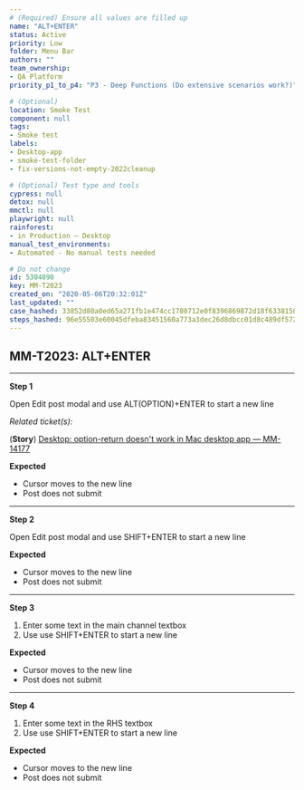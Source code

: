 ```yaml
---
# (Required) Ensure all values are filled up
name: "ALT+ENTER"
status: Active
priority: Low
folder: Menu Bar
authors: ""
team_ownership: 
- QA Platform
priority_p1_to_p4: "P3 - Deep Functions (Do extensive scenarios work?)"

# (Optional)
location: Smoke Test
component: null
tags: 
- Smoke test
labels: 
- Desktop-app
- smoke-test-folder
- fix-versions-not-empty-2022cleanup

# (Optional) Test type and tools
cypress: null
detox: null
mmctl: null
playwright: null
rainforest: 
- in Production — Desktop
manual_test_environments: 
- Automated - No manual tests needed

# Do not change
id: 5304890
key: MM-T2023
created_on: "2020-05-06T20:32:01Z"
last_updated: ""
case_hashed: 33852d80a0ed65a271fb1e474cc1780712e0f8396869872d18f6338150d27f63040eb2670693e8a9dfd4c7a15095e0ff
steps_hashed: 96e55503e60045dfeba83451560a773a3dec26d8dbcc01d8c489df5722e35822dd56bc67473afc9602049263c7eacc57
---
```


<!-- (Auto-generated) Based on frontmatter's "key" and "name" -->

## MM-T2023: ALT+ENTER

---

**Step 1**

Open Edit post modal and use ALT(OPTION)+ENTER to start a new line

_Related ticket(s):_

(**Story**) [Desktop: option-return doesn't work in Mac desktop app — MM-14177](https://mattermost.atlassian.net/browse/MM-14177)

**Expected**

- Cursor moves to the new line
- Post does not submit

---

**Step 2**

Open Edit post modal and use SHIFT+ENTER to start a new line

**Expected**

- Cursor moves to the new line
- Post does not submit

---

**Step 3**

1. Enter some text in the main channel textbox
2. Use use SHIFT+ENTER to start a new line

**Expected**

- Cursor moves to the new line
- Post does not submit

---

**Step 4**

1. Enter some text in the RHS textbox
2. Use use SHIFT+ENTER to start a new line

**Expected**

- Cursor moves to the new line
- Post does not submit
